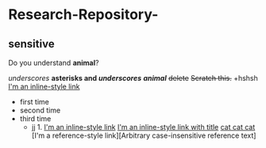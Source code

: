 # Research-Repository-
## sensitive
Do you understand **animal**? 

_underscores_
**asterisks and _underscores_**
**_animal_**
~~delete~~
~~Scratch this.~~
+hshsh
[I'm an inline-style link](https://www.google.com)
 - first time
 - second time
 - third time
   - jj
     1. 
[I'm an inline-style link](https://www.google.com)
[I'm an inline-style link with title](https://www.google.com "Google's Homepage")
[cat cat cat](http://www.google.com)
[I'm a reference-style link][Arbitrary case-insensitive reference text]
